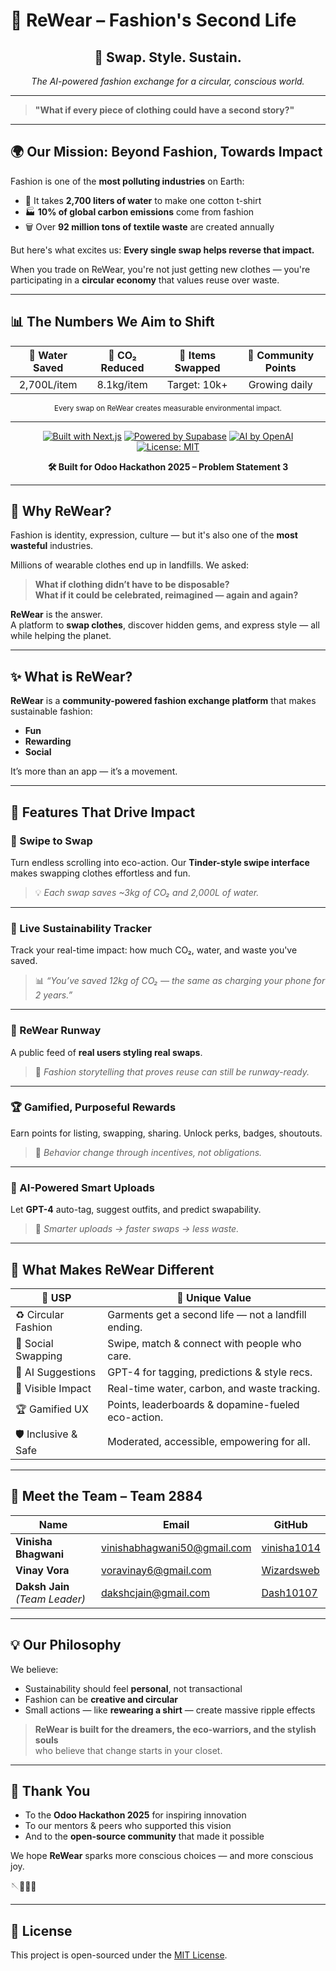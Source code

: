 # 🧵 ReWear – Fashion's Second Life

<div align="center">

## 🌟 Swap. Style. Sustain.  
_The AI-powered fashion exchange for a circular, conscious world._

</div>

---

> **"What if every piece of clothing could have a second story?"**

---

## 🌍 Our Mission: Beyond Fashion, Towards Impact

Fashion is one of the **most polluting industries** on Earth:
- 🚰 It takes **2,700 liters of water** to make one cotton t-shirt  
- 🏭 **10% of global carbon emissions** come from fashion  
- 🗑️ Over **92 million tons of textile waste** are created annually  

But here's what excites us: **Every single swap helps reverse that impact.**

When you trade on ReWear, you're not just getting new clothes — you're participating in a **circular economy** that values reuse over waste.

---

## 📊 The Numbers We Aim to Shift

<div align="center">

| 🌊 Water Saved | 🌱 CO₂ Reduced | 👕 Items Swapped | 💚 Community Points |
|:--------------:|:--------------:|:----------------:|:-------------------:|
| 2,700L/item    | 8.1kg/item     | Target: 10k+     | Growing daily       |

<sub>Every swap on ReWear creates measurable environmental impact.</sub>

</div>

---

<div align="center">

[![Built with Next.js](https://img.shields.io/badge/Frontend-Next.js-black?style=flat-square&logo=next.js)](https://nextjs.org/)
[![Powered by Supabase](https://img.shields.io/badge/Backend-Supabase-3FCF8E?style=flat-square&logo=supabase)](https://supabase.com/)
[![AI by OpenAI](https://img.shields.io/badge/AI-OpenAI-blue?style=flat-square&logo=openai)](https://openai.com/)
[![License: MIT](https://img.shields.io/badge/License-MIT-blue.svg?style=flat-square)](LICENSE)

**🛠️ Built for Odoo Hackathon 2025 – Problem Statement 3**

</div>

---

## 🌱 Why ReWear?

Fashion is identity, expression, culture — but it's also one of the **most wasteful** industries.

Millions of wearable clothes end up in landfills. We asked:

> **What if clothing didn’t have to be disposable?**  
> **What if it could be celebrated, reimagined — again and again?**

**ReWear** is the answer.  
A platform to **swap clothes**, discover hidden gems, and express style — all while helping the planet.

---

## ✨ What is ReWear?

**ReWear** is a **community-powered fashion exchange platform** that makes sustainable fashion:

- **Fun**
- **Rewarding**
- **Social**

It’s more than an app — it’s a movement.

---

## 🔑 Features That Drive Impact

### 🔄 Swipe to Swap  
Turn endless scrolling into eco-action. Our **Tinder-style swipe interface** makes swapping clothes effortless and fun.  
> 💡 *Each swap saves ~3kg of CO₂ and 2,000L of water.*

---

### 💚 Live Sustainability Tracker  
Track your real-time impact: how much CO₂, water, and waste you've saved.  
> 📊 *“You’ve saved 12kg of CO₂ — the same as charging your phone for 2 years.”*

---

### 🧵 ReWear Runway  
A public feed of **real users styling real swaps**.  
> 👗 *Fashion storytelling that proves reuse can still be runway-ready.*

---

### 🏆 Gamified, Purposeful Rewards  
Earn points for listing, swapping, sharing. Unlock perks, badges, shoutouts.  
> 🎯 *Behavior change through incentives, not obligations.*

---

### 🧠 AI-Powered Smart Uploads  
Let **GPT-4** auto-tag, suggest outfits, and predict swapability.  
> 🤖 *Smarter uploads → faster swaps → less waste.*

---

## 💬 What Makes ReWear Different

| 🌟 USP | 💬 Unique Value |
|-------|-----------------|
| ♻️ Circular Fashion | Garments get a second life — not a landfill ending. |
| 🤝 Social Swapping | Swipe, match & connect with people who care. |
| 🧠 AI Suggestions | GPT-4 for tagging, predictions & style recs. |
| 💚 Visible Impact | Real-time water, carbon, and waste tracking. |
| 🏆 Gamified UX | Points, leaderboards & dopamine-fueled eco-action. |
| 🛡️ Inclusive & Safe | Moderated, accessible, empowering for all. |

---

## 👥 Meet the Team – Team 2884

| Name | Email | GitHub |
|------|-------|--------|
| **Vinisha Bhagwani** | vinishabhagwani50@gmail.com | [vinisha1014](https://github.com/vinisha1014) |
| **Vinay Vora** | voravinay6@gmail.com | [Wizardsweb](https://github.com/Wizardsweb) |
| **Daksh Jain** _(Team Leader)_ | dakshcjain@gmail.com | [Dash10107](https://github.com/Dash10107) |

---

## 💡 Our Philosophy

We believe:

- Sustainability should feel **personal**, not transactional  
- Fashion can be **creative and circular**  
- Small actions — like **rewearing a shirt** — create massive ripple effects  

> **ReWear is built for the dreamers, the eco-warriors, and the stylish souls**  
> who believe that change starts in your closet.

---

## 🙏 Thank You

- To the **Odoo Hackathon 2025** for inspiring innovation  
- To our mentors & peers who supported this vision  
- And to the **open-source community** that made it possible

We hope **ReWear** sparks more conscious choices — and more conscious joy.

🪡🧶👚🌿

---

## 📄 License

This project is open-sourced under the [MIT License](LICENSE).


